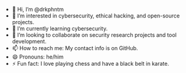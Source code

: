 - 👋 Hi, I’m @drkphntm
- 👀 I’m interested in cybersecurity, ethical hacking, and open-source projects.
- 🌱 I’m currently learning cybersecurity.
- 💞️ I’m looking to collaborate on security research projects and tool development.
- 📫 How to reach me: My contact info is on GitHub.
- 😄 Pronouns: he/him
- ⚡ Fun fact: I love playing chess and have a black belt in karate.

<!---
drkphntm/drkphntm is a ✨ special ✨ repository because its `README.md` (this file) appears on your GitHub profile.
You can click the Preview link to take a look at your changes.
--->
